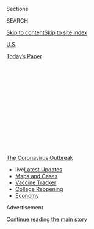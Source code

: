 <div id="app">

<div>

<div>

<div>

<div class="NYTAppHideMasthead css-1q2w90k e1suatyy0">

<div class="section css-ui9rw0 e1suatyy2">

<div class="css-eph4ug er09x8g0">

<div class="css-6n7j50">

</div>

<span class="css-1dv1kvn">Sections</span>

<div class="css-10488qs">

<span class="css-1dv1kvn">SEARCH</span>

</div>

[Skip to content](#site-content)[Skip to site
index](#site-index)

</div>

<div id="masthead-section-label" class="css-1wr3we4 eaxe0e00">

[U.S.](https://www.nytimes3xbfgragh.onion/section/us)

</div>

<div class="css-10698na e1huz5gh0">

</div>

</div>

<div id="masthead-bar-one" class="section hasLinks css-15hmgas e1csuq9d3">

<div class="css-uqyvli e1csuq9d0">

</div>

<div class="css-1uqjmks e1csuq9d1">

</div>

<div class="css-9e9ivx">

[](https://myaccount.nytimes3xbfgragh.onion/auth/login?response_type=cookie&client_id=vi)

</div>

<div class="css-1bvtpon e1csuq9d2">

[Today’s
Paper](https://www.nytimes3xbfgragh.onion/section/todayspaper)

</div>

</div>

</div>

</div>

<div data-aria-hidden="false">

<div id="site-content" data-role="main">

<div>

<div class="css-1aor85t" style="opacity:0.000000001;z-index:-1;visibility:hidden">

<div class="css-1hqnpie">

<div class="css-epjblv">

<span class="css-17xtcya">[U.S.](/section/us)</span><span class="css-x15j1o">|</span><span class="css-fwqvlz">Native
Americans Feel Devastated by the Virus Yet Overlooked in the
Data</span>

</div>

<div class="css-k008qs">

<div class="css-1iwv8en">

<span class="css-18z7m18"></span>

<div>

</div>

</div>

<span class="css-1n6z4y"></span>

<div class="css-1705lsu">

<div class="css-4xjgmj">

<div class="css-4skfbu" data-role="toolbar" data-aria-label="Social Media Share buttons, Save button, and Comments Panel with current comment count" data-testid="share-tools">

  - 
  - 
  - 
  - 
    
    <div class="css-6n7j50">
    
    </div>

  - 
  - 

</div>

</div>

</div>

</div>

</div>

</div>

<div id="NYT_TOP_BANNER_REGION" class="css-13pd83m">

<div>

<div id="styln-prism-menu-1592847958612" class="section interactive-content interactive-size-medium css-1edisqu">

<div class="css-17ih8de interactive-body">

<div id="scroll-container" class="css-1gj85ro">

[<span class="styln-title-wrap"><span class="css-1pje3qr">The
Coronavirus</span><span class="css-1pje3qr">
Outbreak</span></span>](https://www.nytimes3xbfgragh.onion/news-event/coronavirus?action=click&pgtype=Article&state=default&region=TOP_BANNER&context=storylines_menu)

  - <span class="css-kqxiym" data-emphasize="true">live</span>[Latest
    Updates](https://www.nytimes3xbfgragh.onion/2020/08/04/world/coronavirus-cases.html?action=click&pgtype=Article&state=default&region=TOP_BANNER&context=storylines_menu)
  - [Maps and
    Cases](https://www.nytimes3xbfgragh.onion/interactive/2020/us/coronavirus-us-cases.html?action=click&pgtype=Article&state=default&region=TOP_BANNER&context=storylines_menu)
  - [Vaccine
    Tracker](https://www.nytimes3xbfgragh.onion/interactive/2020/science/coronavirus-vaccine-tracker.html?action=click&pgtype=Article&state=default&region=TOP_BANNER&context=storylines_menu)
  - [College
    Reopening](https://www.nytimes3xbfgragh.onion/2020/08/02/us/covid-college-reopening.html?action=click&pgtype=Article&state=default&region=TOP_BANNER&context=storylines_menu)
  - [Economy](https://www.nytimes3xbfgragh.onion/live/2020/08/04/business/stock-market-today-coronavirus?action=click&pgtype=Article&state=default&region=TOP_BANNER&context=storylines_menu)

</div>

</div>

</div>

</div>

</div>

<div id="top-wrapper" class="css-1sy8kpn">

<div id="top-slug" class="css-l9onyx">

Advertisement

</div>

[Continue reading the main
story](#after-top)

<div class="ad top-wrapper" style="text-align:center;height:100%;display:block;min-height:250px">

<div id="top" class="place-ad" data-position="top" data-size-key="top">

</div>

</div>

<div id="after-top">

</div>

</div>

<div>

<div id="sponsor-wrapper" class="css-1hyfx7x">

<div id="sponsor-slug" class="css-19vbshk">

Supported by

</div>

[Continue reading the main
story](#after-sponsor)

<div id="sponsor" class="ad sponsor-wrapper" style="text-align:center;height:100%;display:block">

</div>

<div id="after-sponsor">

</div>

</div>

<div class="css-186x18t">

</div>

<div class="css-1vkm6nb ehdk2mb0">

# Native Americans Feel Devastated by the Virus Yet Overlooked in the Data

</div>

Statistical gaps can make it difficult to properly allocate public
resources to Native Americans. When that’s the case, one leader said,
“tribal nations have an effective death sentence.”

<div class="css-79elbk" data-testid="photoviewer-wrapper">

<div class="css-z3e15g" data-testid="photoviewer-wrapper-hidden">

</div>

<div class="css-1a48zt4 ehw59r15" data-testid="photoviewer-children">

![<span class="css-16f3y1r e13ogyst0" data-aria-hidden="true">Tashina
Nunez, a nurse and a Yakama Nation descendant, said it appeared that
many of the coronavirus patients at her hospital in Washington State
were Native
Americans.</span><span class="css-cnj6d5 e1z0qqy90" itemprop="copyrightHolder"><span class="css-1ly73wi e1tej78p0">Credit...</span><span><span>Mason
Trinca for The New York
Times</span></span></span>](https://static01.graylady3jvrrxbe.onion/images/2020/07/29/us/virus-nativeamericans04/merlin_174878256_eb1cb8a3-0c67-47fd-99e9-23c9820827e9-articleLarge.jpg?quality=75&auto=webp&disable=upscale)

</div>

</div>

<div class="css-18e8msd">

<div class="css-vp77d3 epjyd6m0">

<div class="css-1baulvz">

By [<span class="css-1baulvz" itemprop="name">Kate
Conger</span>](https://www.nytimes3xbfgragh.onion/by/kate-conger),
[<span class="css-1baulvz" itemprop="name">Robert
Gebeloff</span>](https://www.nytimes3xbfgragh.onion/by/robert-gebeloff)
and [<span class="css-1baulvz last-byline" itemprop="name">Richard A.
Oppel
Jr.</span>](https://www.nytimes3xbfgragh.onion/by/richard-a-oppel-jr)

</div>

</div>

  - 
    
    <div class="css-ld3wwf e16638kd2">
    
    Published July 30, 2020Updated July 31,
    2020
    
    </div>

  - 
    
    <div class="css-4xjgmj">
    
    <div class="css-pvvomx" data-role="toolbar" data-aria-label="Social Media Share buttons, Save button, and Comments Panel with current comment count" data-testid="share-tools">
    
      - 
      - 
      - 
      - 
        
        <div class="css-6n7j50">
        
        </div>
    
      - 
      - 
    
    </div>
    
    </div>

</div>

</div>

<div class="section meteredContent css-1r7ky0e" name="articleBody" itemprop="articleBody">

<div class="css-1fanzo5 StoryBodyCompanionColumn">

<div class="css-53u6y8">

HARRAH, Wash. — As the coronavirus outbreak in Washington State’s Yakima
County worsened last month, Tashina Nunez recognized more and more of
the patients who arrived in her hospital. They had coughs, fevers and,
in some severe cases, respiratory failure. And many of them were her
acquaintances and neighbors, members of the tribes that make up the
Yakama Nation.

Ms. Nunez, a nurse at a hospital in Yakima County and a Yakama Nation
descendant, noticed that Native Americans, who make up about 7 percent
of the county’s population, seemed to account for many of the hospital’s
virus patients. Because the hospital does not routinely record race and
ethnicity data, she said, it was hard for Ms. Nunez to know for certain.

“Not being counted is not new to us,” she said. Without firm figures,
she and other health care providers for Native communities said they
struggled to know where or how to intervene to stop the spread. “You
don’t know how bad it is until it’s too late,” Ms. Nunez said.

</div>

</div>

<div>

</div>

<div class="css-1fanzo5 StoryBodyCompanionColumn">

<div class="css-53u6y8">

By mid-July, more than 650 members of the Yakama Nation, in central
Washington State, had contracted the virus — about 6 percent of the
total membership. Twenty-eight people have died, Delano Saluskin,
chairman of the Yakama Nation, [said in a video
update](https://www.facebookcorewwwi.onion/YakamaNationInfo/posts/2901001803343892).

</div>

</div>

<div class="css-1fanzo5 StoryBodyCompanionColumn">

<div class="css-53u6y8">

“We all grieve those losses,” he said. “This has been devastating for
many families on the reservation and it means that, every week, a family
member is impacted.”

The situation among the Yakama Nation is not unique. Even with
significant gaps in the data that is available, there are strong
indications that Native Americans have been disproportionately affected
by the coronavirus.

The rate of known cases in the eight counties with the largest
populations of Native Americans is nearly double the national average, a
New York Times analysis has found. The analysis cannot determine which
individuals are testing positive for the virus, but these counties are
home to one in six U.S. residents who describe themselves in census
surveys as non-Hispanic and American Indian or Alaska
Native.

</div>

</div>

<div id="natam-covid" class="section interactive-content interactive-size-scoop css-1t58pk9" data-id="100000007260221">

## Native Americans at Risk

Counties with large Native American populations with reported infection
rates above 1,500 cases per 100,000
residents.

<div class="css-17ih8de interactive-body" data-sourceid="100000007260221">

<div id="g-natam-covid-box" class="ai2html">

<div id="g-natam-covid-Artboard_1" class="g-artboard" style="min-width: 945px;" data-aspect-ratio="1.544" data-min-width="945">

<div style="padding: 0 0 64.7619% 0;">

</div>

![](data:image/gif;base64,R0lGODlhCgAKAIAAAB8fHwAAACH5BAEAAAAALAAAAAAKAAoAAAIIhI+py+0PYysAOw==)

<div id="g-ai0-1" class="g-Layer_1 g-aiAbs g-aiPointText" style="top:6.4946%;margin-top:-8.7px;left:13.5604%;margin-left:-30px;width:60px;">

Wash.

</div>

<div id="g-ai0-2" class="g-Layer_1 g-aiAbs g-aiPointText" style="top:11.1577%;margin-top:-9.3px;left:13.0279%;width:67px;">

Yakima

</div>

<div id="g-ai0-3" class="g-Layer_1 g-aiAbs g-aiPointText" style="top:24.7952%;margin-top:-8.7px;left:43.1541%;margin-left:-22.5px;width:45px;">

S.D.

</div>

<div id="g-ai0-4" class="g-Layer_1 g-aiAbs g-aiPointText" style="top:26.1903%;margin-top:-9.3px;left:46.5213%;width:67px;">

Buffalo

</div>

<div id="g-ai0-5" class="g-Layer_1 g-aiAbs g-aiPointText" style="top:32.8897%;margin-top:-9.3px;left:51.024%;width:78px;">

Thurston

</div>

<div id="g-ai0-6" class="g-Layer_1 g-aiAbs g-aiPointText" style="top:36.3965%;margin-top:-8.7px;left:56.0886%;margin-left:-26px;width:52px;">

Iowa

</div>

<div id="g-ai0-7" class="g-Layer_1 g-aiAbs g-aiPointText" style="top:36.5599%;margin-top:-8.7px;left:45.2127%;margin-left:-25px;width:50px;">

Neb.

</div>

<div id="g-ai0-8" class="g-Layer_1 g-aiAbs g-aiPointText" style="top:40.9717%;margin-top:-8.7px;left:23.1039%;margin-left:-26.5px;width:53px;">

Utah

</div>

<div id="g-ai0-9" class="g-Layer_1 g-aiAbs g-aiPointText" style="top:47.759%;margin-top:-9.3px;right:73.6582%;width:80px;">

San
Juan

</div>

<div id="g-ai0-10" class="g-Layer_1 g-aiAbs g-aiPointText" style="top:53.1512%;margin-top:-9.3px;left:28.1119%;width:80px;">

San
Juan

</div>

<div id="g-ai0-11" class="g-Layer_1 g-aiAbs g-aiPointText" style="top:54.1316%;margin-top:-9.3px;right:77.0424%;width:82px;">

Coconino

</div>

<div id="g-ai0-12" class="g-Layer_1 g-aiAbs g-aiPointText" style="top:54.3704%;margin-top:-8.7px;left:83.0881%;margin-left:-23px;width:46px;">

N.C.

</div>

<div id="g-ai0-13" class="g-Layer_1 g-aiAbs g-aiPointText" style="top:58.0531%;margin-top:-9.3px;left:84.7913%;width:78px;">

Robeson

</div>

<div id="g-ai0-14" class="g-Layer_1 g-aiAbs g-aiPointText" style="top:58.0531%;margin-top:-9.3px;left:24.003%;margin-left:-34.5px;width:69px;">

Apache

</div>

<div id="g-ai0-15" class="g-Layer_1 g-aiAbs g-aiPointText" style="top:58.1286%;margin-top:-8.7px;left:19.4458%;margin-left:-25.5px;width:51px;">

Ariz.

</div>

<div id="g-ai0-16" class="g-Layer_1 g-aiAbs g-aiPointText" style="top:58.7822%;margin-top:-8.7px;left:49.0249%;margin-left:-28px;width:56px;">

Okla.

</div>

<div id="g-ai0-17" class="g-Layer_1 g-aiAbs g-aiPointText" style="top:59.0335%;margin-top:-9.3px;left:28.1119%;width:80px;">

McKinley

</div>

<div id="g-ai0-18" class="g-Layer_1 g-aiAbs g-aiPointText" style="top:60.0139%;margin-top:-9.3px;right:82.4439%;width:63px;">

La
Paz

</div>

<div id="g-ai0-19" class="g-Layer_1 g-aiAbs g-aiPointText" style="top:61.8113%;margin-top:-9.3px;left:25.2969%;width:65px;">

Navajo

</div>

<div id="g-ai0-20" class="g-Layer_1 g-aiAbs g-aiPointText" style="top:63.8476%;margin-top:-8.7px;left:32.1298%;margin-left:-24.5px;width:49px;">

N.M.

</div>

<div id="g-ai0-21" class="g-Layer_1 g-aiAbs g-aiPointText" style="top:64.9159%;margin-top:-9.3px;right:80.9433%;width:81px;">

Maricopa

</div>

<div id="g-ai0-22" class="g-Layer_1 g-aiAbs g-aiPointText" style="top:66.1351%;margin-top:-8.7px;left:63.7605%;margin-left:-27.5px;width:55px;">

Miss.

</div>

<div id="g-ai0-23" class="g-Layer_1 g-aiAbs g-aiPointText" style="top:68.0205%;margin-top:-9.3px;left:53.732%;margin-left:-44px;width:88px;">

McCurtain

</div>

<div id="g-ai0-24" class="g-Layer_1 g-aiAbs g-aiPointText" style="top:68.3472%;margin-top:-9.3px;left:21.3186%;margin-left:-26.5px;width:53px;">

Pinal

</div>

<div id="g-ai0-25" class="g-Layer_1 g-aiAbs g-aiPointText" style="top:68.8374%;margin-top:-9.3px;left:66.0823%;width:78px;">

Neshoba

</div>

</div>

<div id="g-natam-covid-Artboard_1_copy" class="g-artboard" style="min-width: 600px;max-width: 944px;max-height: 629px" data-aspect-ratio="1.5" data-min-width="600" data-max-width="944">

<div style="padding: 0 0 66.6667% 0;">

</div>

![](data:image/gif;base64,R0lGODlhCgAKAIAAAB8fHwAAACH5BAEAAAAALAAAAAAKAAoAAAIIhI+py+0PYysAOw==)

<div id="g-ai1-1" class="g-Layer_1 g-aiAbs g-aiPointText" style="top:5.6867%;margin-top:-5.7px;left:12.9877%;margin-left:-30px;width:60px;">

Wash.

</div>

<div id="g-ai1-2" class="g-Layer_1 g-aiAbs g-aiPointText" style="top:10.3212%;margin-top:-9.3px;left:12.4904%;width:67px;">

Yakima

</div>

<div id="g-ai1-3" class="g-Layer_1 g-aiAbs g-aiPointText" style="top:23.1867%;margin-top:-5.7px;left:42.6871%;margin-left:-22.5px;width:45px;">

S.D.

</div>

<div id="g-ai1-4" class="g-Layer_1 g-aiAbs g-aiPointText" style="top:24.8212%;margin-top:-9.3px;left:46.3254%;width:67px;">

Buffalo

</div>

<div id="g-ai1-5" class="g-Layer_1 g-aiAbs g-aiPointText" style="top:28.5712%;margin-top:-9.3px;right:56.8182%;width:63px;">

Lyman

</div>

<div id="g-ai1-6" class="g-Layer_1 g-aiAbs g-aiPointText" style="top:31.3212%;margin-top:-9.3px;left:50.8801%;width:78px;">

Thurston

</div>

<div id="g-ai1-7" class="g-Layer_1 g-aiAbs g-aiPointText" style="top:35.6867%;margin-top:-5.7px;left:45.1688%;margin-left:-25px;width:50px;">

Neb.

</div>

<div id="g-ai1-8" class="g-Layer_1 g-aiAbs g-aiPointText" style="top:39.1867%;margin-top:-5.7px;left:23.4006%;margin-left:-26.5px;width:53px;">

Utah

</div>

<div id="g-ai1-9" class="g-Layer_1 g-aiAbs g-aiPointText" style="top:40.6867%;margin-top:-5.7px;right:11.8295%;width:46px;">

D.C.

</div>

<div id="g-ai1-10" class="g-Layer_1 g-aiAbs g-aiPointText" style="top:45.8212%;margin-top:-9.3px;right:74.86%;width:80px;">

San
Juan

</div>

<div id="g-ai1-11" class="g-Layer_1 g-aiAbs g-aiPointText" style="top:51.3212%;margin-top:-9.3px;left:27.7027%;width:80px;">

San
Juan

</div>

<div id="g-ai1-12" class="g-Layer_1 g-aiAbs g-aiPointText" style="top:51.8212%;margin-top:-9.3px;right:77.6064%;width:82px;">

Coconino

</div>

<div id="g-ai1-13" class="g-Layer_1 g-aiAbs g-aiPointText" style="top:52.4367%;margin-top:-5.7px;left:83.3108%;margin-left:-23px;width:46px;">

N.C.

</div>

<div id="g-ai1-14" class="g-Layer_1 g-aiAbs g-aiPointText" style="top:55.4367%;margin-top:-5.7px;left:18.0927%;margin-left:-25.5px;width:51px;">

Ariz.

</div>

<div id="g-ai1-15" class="g-Layer_1 g-aiAbs g-aiPointText" style="top:56.3212%;margin-top:-9.3px;left:85.1459%;width:78px;">

Robeson

</div>

<div id="g-ai1-16" class="g-Layer_1 g-aiAbs g-aiPointText" style="top:56.5712%;margin-top:-9.3px;left:27.9869%;width:80px;">

McKinley

</div>

<div id="g-ai1-17" class="g-Layer_1 g-aiAbs g-aiPointText" style="top:57.5712%;margin-top:-9.3px;left:23.9343%;margin-left:-34.5px;width:69px;">

Apache

</div>

<div id="g-ai1-18" class="g-Layer_1 g-aiAbs g-aiPointText" style="top:57.4367%;margin-top:-5.7px;left:48.8781%;margin-left:-28px;width:56px;">

Okla.

</div>

<div id="g-ai1-19" class="g-Layer_1 g-aiAbs g-aiPointText" style="top:58.0712%;margin-top:-9.3px;right:84.097%;width:63px;">

La
Paz

</div>

<div id="g-ai1-20" class="g-Layer_1 g-aiAbs g-aiPointText" style="top:61.4367%;margin-top:-5.7px;left:34.7706%;margin-left:-24.5px;width:49px;">

N.M.

</div>

<div id="g-ai1-21" class="g-Layer_1 g-aiAbs g-aiPointText" style="top:62.0712%;margin-top:-9.3px;left:24.5271%;width:65px;">

Navajo

</div>

<div id="g-ai1-22" class="g-Layer_1 g-aiAbs g-aiPointText" style="top:62.9367%;margin-top:-5.7px;left:64.4366%;margin-left:-27.5px;width:55px;">

Miss.

</div>

<div id="g-ai1-23" class="g-Layer_1 g-aiAbs g-aiPointText" style="top:63.3212%;margin-top:-9.3px;right:81.9985%;width:81px;">

Maricopa

</div>

<div id="g-ai1-24" class="g-Layer_1 g-aiAbs g-aiPointText" style="top:65.5712%;margin-top:-9.3px;left:21.5494%;margin-left:-26.5px;width:53px;">

Pinal

</div>

<div id="g-ai1-25" class="g-Layer_1 g-aiAbs g-aiPointText" style="top:67.0712%;margin-top:-9.3px;left:66.113%;width:78px;">

Neshoba

</div>

<div id="g-ai1-26" class="g-Layer_1 g-aiAbs g-aiPointText" style="top:67.0712%;margin-top:-9.3px;left:53.9366%;margin-left:-44px;width:88px;">

McCurtain

</div>

<div id="g-ai1-27" class="g-Layer_1 g-aiAbs g-aiPointText" style="top:70.6867%;margin-top:-5.7px;left:58.6512%;margin-left:-19.5px;width:39px;">

La.

</div>

<div id="g-ai1-28" class="g-Layer_1 g-aiAbs g-aiPointText" style="top:82.3213%;margin-top:-9.3px;left:62.0479%;margin-left:-47px;width:94px;">

Terrebonne

</div>

</div>

<div id="g-natam-covid-Artboard_1_copy_2" class="g-artboard" style="max-width: 599px;max-height: 399px" data-aspect-ratio="1.5" data-min-width="0" data-max-width="599">

<div style="padding: 0 0 66.6667% 0;">

</div>

![](data:image/gif;base64,R0lGODlhCgAKAIAAAB8fHwAAACH5BAEAAAAALAAAAAAKAAoAAAIIhI+py+0PYysAOw==)

<div id="g-ai2-1" class="g-Layer_1 g-aiAbs g-aiPointText" style="top:10.1425%;margin-top:-9.3px;left:12.3211%;width:67px;">

Yakima

</div>

<div id="g-ai2-2" class="g-Layer_1 g-aiAbs g-aiPointText" style="top:22.6425%;margin-top:-9.3px;left:45.6584%;width:67px;">

Buffalo

</div>

<div id="g-ai2-3" class="g-Layer_1 g-aiAbs g-aiPointText" style="top:27.6425%;margin-top:-9.3px;right:57.5835%;width:63px;">

Lyman

</div>

<div id="g-ai2-4" class="g-Layer_1 g-aiAbs g-aiPointText" style="top:33.6425%;margin-top:-9.3px;left:50.8429%;width:78px;">

Thurston

</div>

<div id="g-ai2-5" class="g-Layer_1 g-aiAbs g-aiPointText" style="top:37.6425%;margin-top:-9.3px;left:24.1209%;margin-left:-34.5px;width:69px;">

Apache

</div>

<div id="g-ai2-6" class="g-Layer_1 g-aiAbs g-aiPointText" style="top:45.1425%;margin-top:-9.3px;right:76.1284%;width:80px;">

San
Juan

</div>

<div id="g-ai2-7" class="g-Layer_1 g-aiAbs g-aiPointText" style="top:50.1425%;margin-top:-9.3px;left:27.7023%;width:80px;">

San
Juan

</div>

<div id="g-ai2-8" class="g-Layer_1 g-aiAbs g-aiPointText" style="top:51.6425%;margin-top:-9.3px;left:75.73%;width:78px;">

Robeson

</div>

<div id="g-ai2-9" class="g-Layer_1 g-aiAbs g-aiPointText" style="top:51.6425%;margin-top:-9.3px;right:78.2186%;width:82px;">

Coconino

</div>

<div id="g-ai2-10" class="g-Layer_1 g-aiAbs g-aiPointText" style="top:57.1425%;margin-top:-9.3px;left:52.5278%;width:88px;">

McCurtain

</div>

<div id="g-ai2-11" class="g-Layer_1 g-aiAbs g-aiPointText" style="top:57.1425%;margin-top:-9.3px;left:27.7023%;width:80px;">

McKinley

</div>

<div id="g-ai2-12" class="g-Layer_1 g-aiAbs g-aiPointText" style="top:58.1425%;margin-top:-9.3px;right:84.0334%;width:63px;">

La
Paz

</div>

<div id="g-ai2-13" class="g-Layer_1 g-aiAbs g-aiPointText" style="top:62.6425%;margin-top:-9.3px;left:24.4266%;width:65px;">

Navajo

</div>

<div id="g-ai2-14" class="g-Layer_1 g-aiAbs g-aiPointText" style="top:65.1425%;margin-top:-9.3px;left:66.1128%;width:78px;">

Neshoba

</div>

<div id="g-ai2-15" class="g-Layer_1 g-aiAbs g-aiPointText" style="top:66.1425%;margin-top:-9.3px;right:80.3817%;width:81px;">

Maricopa

</div>

<div id="g-ai2-16" class="g-Layer_1 g-aiAbs g-aiPointText" style="top:68.6425%;margin-top:-9.3px;left:20.0327%;width:53px;">

Pinal

</div>

<div id="g-ai2-17" class="g-Layer_1 g-aiAbs g-aiPointText" style="top:84.6425%;margin-top:-9.3px;left:62.1919%;margin-left:-47px;width:94px;">

Terrebonne

</div>

</div>

</div>

</div>

By Scott Reinhard | Source: Times database of coronavirus cases compiled
from state and local health agencies as of July 24.

</div>

<div class="css-1fanzo5 StoryBodyCompanionColumn">

<div class="css-53u6y8">

And there are many smaller counties with significant populations of
Native Americans that have elevated case rates, including Yakima County.
The Times identified at least 15 counties that have elevated case rates
and are home to sizable numbers of Native American residents. Those
counties ranged from large metropolitan areas in Arizona to rural
communities in Nebraska and
Mississippi.

<div id="NYT_MAIN_CONTENT_1_REGION" class="css-9tf9ac">

<div>

<div id="styln-covid-updates-world" class="section interactive-content interactive-size-medium css-1ftcdic">

<div class="css-17ih8de interactive-body">

<div id="styln-briefing-block" data-asset-id="QXJ0aWNsZTpueXQ6Ly9hcnRpY2xlLzNhNGMwYWI5LWIwY2QtNWQwOS1hZTgwLTdjMGU3ZTA1OWQ2OA==">

<div class="briefing-block-header-section">

# [Latest Updates: Global Coronavirus Outbreak](https://www.nytimes3xbfgragh.onion/2020/08/04/world/coronavirus-cases.html?action=click&pgtype=Article&state=default&region=MAIN_CONTENT_1&context=storylines_live_updates)

<div class="briefing-block-ts">

Updated 2020-08-05T07:58:24.076Z

</div>

</div>

  - [As talks drag on, McConnell signals openness to jobless aid
    extension, and negotiators agree on a
    deadline.](https://www.nytimes3xbfgragh.onion/2020/08/04/world/coronavirus-cases.html?action=click&pgtype=Article&state=default&region=MAIN_CONTENT_1&context=storylines_live_updates#link-762df92)
  - [Novavax sees encouraging results from two studies of its
    experimental
    vaccine.](https://www.nytimes3xbfgragh.onion/2020/08/04/world/coronavirus-cases.html?action=click&pgtype=Article&state=default&region=MAIN_CONTENT_1&context=storylines_live_updates#link-1228a480)
  - [Mississippians must now wear masks in public, governor
    says.](https://www.nytimes3xbfgragh.onion/2020/08/04/world/coronavirus-cases.html?action=click&pgtype=Article&state=default&region=MAIN_CONTENT_1&context=storylines_live_updates#link-794484ed)

<div class="briefing-block-footer">

<div class="briefing-block-footer-meta">

[See more
updates](https://www.nytimes3xbfgragh.onion/2020/08/04/world/coronavirus-cases.html?action=click&pgtype=Article&state=default&region=MAIN_CONTENT_1&context=storylines_live_updates)

</div>

<div class="briefing-block-briefinglinks">

<span>More live coverage:</span>
[Markets](https://www.nytimes3xbfgragh.onion/live/2020/08/04/business/stock-market-today-coronavirus?action=click&pgtype=Article&state=default&region=MAIN_CONTENT_1&context=storylines_live_updates)

</div>

</div>

</div>

</div>

</div>

</div>

</div>

“I feel as though tribal nations have an effective death sentence when
the scale of this pandemic, if it continues to grow, exceeds the public
resources available,” said Fawn Sharp, the president of the Quinault
Indian Nation and of the National Congress of American Indians.

[The situation has been stark in the Navajo
Nation](https://www.nytimes3xbfgragh.onion/2020/04/09/us/coronavirus-navajo-nation.html),
where high infection rates have created a crisis in the largest
reservation in the United States. But health officials say the same
worrying trends are repeating in Native communities across the country,
and congressional leaders have prompted the [U.S. Commission on Civil
Rights](https://www.warren.senate.gov/newsroom/press-releases/us-commission-on-civil-rights-agrees-to-warren-haaland-request-to-update-broken-promises-report-and-examine-pandemic-impacts-on-indian-country)
to examine the health disparities compounded by the pandemic.

</div>

</div>

<div class="css-79elbk" data-testid="photoviewer-wrapper">

<div class="css-z3e15g" data-testid="photoviewer-wrapper-hidden">

</div>

<div class="css-1a48zt4 ehw59r15" data-testid="photoviewer-children">

![<span class="css-16f3y1r e13ogyst0" data-aria-hidden="true">Volunteers
assembling care packages and food at the Wapato Community Center in
Wapato, Wash., this
month.</span><span class="css-cnj6d5 e1z0qqy90" itemprop="copyrightHolder"><span class="css-1ly73wi e1tej78p0">Credit...</span><span>Mason
Trinca for The New York
Times</span></span>](https://static01.graylady3jvrrxbe.onion/images/2020/07/29/us/virus-nativeamericans02/virus-nativeamericans02-articleLarge-v2.jpg?quality=75&auto=webp&disable=upscale)

</div>

</div>

<div class="css-1fanzo5 StoryBodyCompanionColumn">

<div class="css-53u6y8">

In New Mexico, Native American and Alaska Native people have accounted
for [nearly 40 percent of virus
cases](https://cvprovider.nmhealth.org/public-dashboard.html) even
though they make up 9 percent of the population.

Native Americans in the Phoenix area have been [infected at four times
the rate of their white
neighbors](https://phdata.maricopa.gov/Dashboard/e10a16d8-921f-4aac-b921-26d95e638a45?e=false&vo=viewonly).
The Fort McDowell Yavapai Nation [extended a shelter-in-place
order](https://www.fmyn.org/tribal-member-letter-extending-shelter-in-place-order-and-tribal-govt-closure/)
on July 18 because infections were continuing to multiply. The Salt
River Pima-Maricopa Indian Community [also reported mounting
infections](https://oan.srpmic-nsn.gov/archives/2020/PDFs/OAN_JULY162020_FINAL.pdf)
this month.

Outbreaks [have been
reported](https://www.wbtw.com/home/slowing-the-spread-lumbee-tribe-hosts-free-covid-19-testings/)
among the Lumbee Tribe in North Carolina, Choctaw communities in
[Oklahoma](https://oklahoman.com/article/5665246/mccurtain-countgy-sees-outbreaks-of-covid-19)
and
[Mississippi](https://www.clarionledger.com/story/news/2020/07/19/covid-toll-mississippi-band-choctaw-indians/5467655002/),
and at two reservations in [Thurston County,
Neb.](https://journalstar.com/news/state-and-regional/nebraska/covid-19-cases-increasing-on-omaha-winnebago-reservations/article_7da2cba1-4405-55aa-ab2b-69075aa42d40.html)

</div>

</div>

<div>

</div>

<div class="css-1fanzo5 StoryBodyCompanionColumn">

<div class="css-53u6y8">

[Hospitalization rates
published](https://www.cdc.gov/coronavirus/2019-ncov/covid-data/covidview/index.html)
by the Centers for Disease Control and Prevention also suggest that
Native Americans are overrepresented among those who become seriously
ill from the virus. The data about Covid-19 is collected from a sample
of counties and provides an incomplete picture, but the conclusion is
unsurprising to epidemiologists who study the health of Native
Americans.

“The disparities we see there with Covid are aligned with those that we
see for hospitalizations and deaths due to influenza and other
respiratory viruses,” said Allison Barlow, director of the Center for
American Indian Health at Johns Hopkins University.

Native Americans — particularly those living on reservations — are more
prone to contract the virus because of crowded housing conditions that
make social distancing difficult, she said. And years of underfunded
health systems, food and water insecurity and other factors contribute
to underlying health conditions that can make the illness more severe
once contracted.

Yet understanding the extent of how Native American people have been
disproportionately affected by Covid-19 is extremely difficult.

Calculating how many people who identify as Native American have had the
virus and how many have died of it is nearly impossible because federal
data tracking individual coronavirus cases often omits information about
the race and ethnicity of people; such information is missing from about
half the cases reported to the C.D.C., which serves as a clearinghouse
for cases reported by state and local authorities.

Even when such information is collected, it is uncertain how accurate it
is. Miscounting can begin at testing sites and health clinics, public
health officials said, where health care workers sometimes do not record
a patient’s race and ethnicity data, or simply guess without asking a
patient.

</div>

</div>

<div class="css-1fanzo5 StoryBodyCompanionColumn">

<div class="css-53u6y8">

The Indian Health Service has identified at least 30,987 cases among
Native Americans and Alaska Natives, but tribal nations are not required
to share their data. Just under half of tribal health centers and 61
percent of urban health services serving Native Americans have provided
case information, an I.H.S. spokeswoman said.

After suing the C.D.C., [The Times obtained a database with the
characteristics of 1.5 million
individuals](https://www.nytimes3xbfgragh.onion/interactive/2020/07/05/us/coronavirus-latinos-african-americans-cdc-data.html)
who tested positive for the virus through the end of May. The data
showed that people who were Black or Latino were three times as likely
to become infected as people who were white.

The data provided only part of the picture, though, when it came to
Native Americans because of gaps in the data: It included geographic
information and racial classifications for just 974 of the 3,143
counties in the nation, and did not include some of the places where
Native American people make up large parts of the population. What
information there was did show a disparity: The infection rate for
Native Americans was 1.7 times the rate for white people over all, and
somewhat higher in younger age groups.

In the Yakama Nation, Haver Jim Ptxunu, a 42-year-old resident who works
for the tribal power company and helps run a nonprofit group called the
Peacekeeper Society, said he and his wife contracted the virus in
June.

<div id="NYT_MAIN_CONTENT_3_REGION" class="css-9tf9ac">

<div>

<div id="styln-prism-freeform-1594220623585" class="section interactive-content interactive-size-medium css-1ftcdic">

<div class="css-17ih8de interactive-body">

<div id="prism-freeform-block-85410" class="css-19mumt8" data-role="complementary" data-storyline="The Coronavirus Outbreak" data-truncated="true" tabindex="0">

<div class="css-a8d9oz">

<div class="css-eb027h">

[](https://www.nytimes3xbfgragh.onion/news-event/coronavirus?action=click&pgtype=Article&state=default&region=MAIN_CONTENT_3&context=storylines_faq)

### The Coronavirus Outbreak ›

#### Frequently Asked Questions

Updated August 4, 2020

  - #### I have antibodies. Am I now immune?
    
      - As of right now,[that seems likely, for at least several
        months.](https://www.nytimes3xbfgragh.onion/2020/07/22/health/covid-antibodies-herd-immunity.html?action=click&pgtype=Article&state=default&region=MAIN_CONTENT_3&context=storylines_faq)
        There have been frightening accounts of people suffering what
        seems to be a second bout of Covid-19. But experts say these
        patients may have a drawn-out course of infection, with the
        virus taking a slow toll weeks to months after initial exposure.
        People infected with the coronavirus typically
        [produce](https://www.nature.com/articles/s41586-020-2456-9)
        immune molecules called antibodies, which are [protective
        proteins made in response to an
        infection](https://www.nytimes3xbfgragh.onion/2020/05/07/health/coronavirus-antibody-prevalence.html?action=click&pgtype=Article&state=default&region=MAIN_CONTENT_3&context=storylines_faq)[.
        These antibodies
        may](https://www.nytimes3xbfgragh.onion/2020/05/07/health/coronavirus-antibody-prevalence.html?action=click&pgtype=Article&state=default&region=MAIN_CONTENT_3&context=storylines_faq)
        last in the body [only two to three
        months](https://www.nature.com/articles/s41591-020-0965-6),
        which may seem worrisome, but that’s perfectly normal after an
        acute infection subsides, said Dr. Michael Mina, an immunologist
        at Harvard University. It may be possible to get the coronavirus
        again, but it’s highly unlikely that it would be possible in a
        short window of time from initial infection or make people
        sicker the second time.

  - #### I’m a small-business owner. Can I get relief?
    
      - The [stimulus bills enacted in
        March](https://www.nytimes3xbfgragh.onion/article/small-business-loans-stimulus-grants-freelancers-coronavirus.html?action=click&pgtype=Article&state=default&region=MAIN_CONTENT_3&context=storylines_faq)
        offer help for the millions of American small businesses. Those
        eligible for aid are businesses and nonprofit organizations with
        fewer than 500 workers, including sole proprietorships,
        independent contractors and freelancers. Some larger companies
        in some industries are also eligible. The help being offered,
        which is being managed by the Small Business Administration,
        includes the Paycheck Protection Program and the Economic Injury
        Disaster Loan program. But lots of folks have [not yet seen
        payouts.](https://www.nytimes3xbfgragh.onion/interactive/2020/05/07/business/small-business-loans-coronavirus.html?action=click&pgtype=Article&state=default&region=MAIN_CONTENT_3&context=storylines_faq)
        Even those who have received help are confused: The rules are
        draconian, and some are stuck sitting on [money they don’t know
        how to
        use.](https://www.nytimes3xbfgragh.onion/2020/05/02/business/economy/loans-coronavirus-small-business.html?action=click&pgtype=Article&state=default&region=MAIN_CONTENT_3&context=storylines_faq)
        Many small-business owners are getting less than they expected
        or [not hearing anything at
        all.](https://www.nytimes3xbfgragh.onion/2020/06/10/business/Small-business-loans-ppp.html?action=click&pgtype=Article&state=default&region=MAIN_CONTENT_3&context=storylines_faq)

  - #### What are my rights if I am worried about going back to work?
    
      - Employers have to provide [a safe
        workplace](https://www.osha.gov/SLTC/covid-19/standards.html)
        with policies that protect everyone equally. [And if one of your
        co-workers tests positive for the coronavirus, the
        C.D.C.](https://www.nytimes3xbfgragh.onion/article/coronavirus-money-unemployment.html?action=click&pgtype=Article&state=default&region=MAIN_CONTENT_3&context=storylines_faq)
        has said that [employers should tell their
        employees](https://www.cdc.gov/coronavirus/2019-ncov/community/guidance-business-response.html)
        -- without giving you the sick employee’s name -- that they may
        have been exposed to the virus.

  - #### Should I refinance my mortgage?
    
      - [It could be a good
        idea,](https://www.nytimes3xbfgragh.onion/article/coronavirus-money-unemployment.html?action=click&pgtype=Article&state=default&region=MAIN_CONTENT_3&context=storylines_faq)
        because mortgage rates have [never been
        lower.](https://www.nytimes3xbfgragh.onion/2020/07/16/business/mortgage-rates-below-3-percent.html?action=click&pgtype=Article&state=default&region=MAIN_CONTENT_3&context=storylines_faq)
        Refinancing requests have pushed mortgage applications to some
        of the highest levels since 2008, so be prepared to get in line.
        But defaults are also up, so if you’re thinking about buying a
        home, be aware that some lenders have tightened their standards.

  - #### What is school going to look like in September?
    
      - It is unlikely that many schools will return to a normal
        schedule this fall, requiring the grind of [online
        learning](https://www.nytimes3xbfgragh.onion/2020/06/05/us/coronavirus-education-lost-learning.html?action=click&pgtype=Article&state=default&region=MAIN_CONTENT_3&context=storylines_faq),
        [makeshift child
        care](https://www.nytimes3xbfgragh.onion/2020/05/29/us/coronavirus-child-care-centers.html?action=click&pgtype=Article&state=default&region=MAIN_CONTENT_3&context=storylines_faq)
        and [stunted
        workdays](https://www.nytimes3xbfgragh.onion/2020/06/03/business/economy/coronavirus-working-women.html?action=click&pgtype=Article&state=default&region=MAIN_CONTENT_3&context=storylines_faq)
        to continue. California’s two largest public school districts —
        Los Angeles and San Diego — said on July 13, that [instruction
        will be remote-only in the
        fall](https://www.nytimes3xbfgragh.onion/2020/07/13/us/lausd-san-diego-school-reopening.html?action=click&pgtype=Article&state=default&region=MAIN_CONTENT_3&context=storylines_faq),
        citing concerns that surging coronavirus infections in their
        areas pose too dire a risk for students and teachers. Together,
        the two districts enroll some 825,000 students. They are the
        largest in the country so far to abandon plans for even a
        partial physical return to classrooms when they reopen in
        August. For other districts, the solution won’t be an
        all-or-nothing approach. [Many
        systems](https://bioethics.jhu.edu/research-and-outreach/projects/eschool-initiative/school-policy-tracker/),
        including the nation’s largest, New York City, are devising
        [hybrid
        plans](https://www.nytimes3xbfgragh.onion/2020/06/26/us/coronavirus-schools-reopen-fall.html?action=click&pgtype=Article&state=default&region=MAIN_CONTENT_3&context=storylines_faq)
        that involve spending some days in classrooms and other days
        online. There’s no national policy on this yet, so check with
        your municipal school system regularly to see what is happening
        in your
community.

<div id="styln-survey-component-85410" class="styln-survey-component" data-surveyname="faq" data-surveystoryline="coronavirus">

</div>

</div>

<div class="css-6mllg9">

</div>

<div class="css-pmm6ed">

<span class="css-5gimkt"></span>

</div>

</div>

</div>

</div>

</div>

</div>

</div>

“It was physical torture,” he said, adding that one of his most
debilitating symptoms was a constant eye irritation that he described
like “a bad sunburn, but inside your eyes.” Still, he felt fortunate
that he and his wife recovered after about three weeks, because he had
seen a few older couples on the reservation die.

The Peacekeeper Society operates a weekly food giveaway and delivers
food and cleaning supplies to households where people have fallen ill.
Mr. Jim said he suspected he caught the virus while out on such a
delivery.

</div>

</div>

<div class="css-79elbk" data-testid="photoviewer-wrapper">

<div class="css-z3e15g" data-testid="photoviewer-wrapper-hidden">

</div>

<div class="css-1a48zt4 ehw59r15" data-testid="photoviewer-children">

<div class="css-1xdhyk6 erfvjey0">

<span class="css-1ly73wi e1tej78p0">Image</span>

<div class="css-zjzyr8">

<div data-testid="lazyimage-container" style="height:257.77777777777777px">

</div>

</div>

</div>

<span class="css-16f3y1r e13ogyst0" data-aria-hidden="true">Hundreds of
cars in Wapato waited for the potatoes, zucchini, chicken and salmon
being given to people affected by the
coronavirus.</span><span class="css-cnj6d5 e1z0qqy90" itemprop="copyrightHolder"><span class="css-1ly73wi e1tej78p0">Credit...</span><span>Mason
Trinca for The New York Times</span></span>

</div>

</div>

<div class="css-1fanzo5 StoryBodyCompanionColumn">

<div class="css-53u6y8">

As soon as he recovered, Mr. Jim said, he returned to his work
distributing food. On a hot July afternoon, he helped distribute boxes
filled with potatoes, zucchini, cabbage and onions to a line of hundreds
of cars. Families could choose between chicken and salmon waiting in two
kiddie pools stocked with ice.

Adding to the toll of the virus among Native Americans has been swift
and grim economic fallout. “People lost jobs really quick,” he said. “We
went from serving a dozen people a week to hundreds.”

Tribal epidemiology centers have fought for months to obtain case
information from the C.D.C., and are only now receiving snippets of what
they requested, several of the dozen centers in the United States said.
Without an accurate portrait of the rates of illness within their
populations, tribal nations have struggled to receive federal funds
aimed at economic recovery and protective gear.

“I think this historic, deep neglect is just coming into sharper focus
because of Covid,” said Liz Malerba, policy and legislative affairs
director for the United South and Eastern Tribes, a tribal epidemiology
center. “It’s always been there, but now you are seeing more clearly
what the depths are.”

A spokeswoman from the C.D.C. said the agency was working to fill gaps
in its data to better understand the impact of the virus.

“There is still more work to be done to ensure complete race and
ethnicity data in the case report forms,” said the spokeswoman, Jasmine
Reed. Since April, the agency has increased its collection of race and
ethnicity data from patients tested for the coronavirus, she said.

Ms. Malerba said many tribes did not receive federal emergency funds
equal to their needs because the Treasury Department allocated the money
using census data that undercounted tribal memberships.

</div>

</div>

<div class="css-1fanzo5 StoryBodyCompanionColumn">

<div class="css-53u6y8">

“If you eliminate us in the data, you have effectively eliminated us for
the allocation of resources,” said Abigail Echo-Hawk, the director of
the Urban Indian Health Institute.

In California, tribal epidemiologists have tried to uncover cases
themselves. The California Department of Public Health publishes a daily
count of coronavirus cases, and California Tribal Epidemiology Center
pulls data from that tally in order to track the virus among the 87,000
Native people who access tribal health programs in the state.

“We can only see the number but we don’t know more information about
them, where they reside, their specific symptoms,” said Aurimar Ayala,
the center’s epidemiology manager. “It means we cannot further
investigate those cases.”

She added that the epidemiology center had created a workaround by
contacting local clinics and tracking down the cases, but said that it
was a cumbersome solution.

Although health officials are still struggling to fully understand the
impact of the coronavirus on Native American people, the severity of the
crisis in Yakama Nation is clear to residents, some said.

“It’s devastating to our community,” Ms. Nunez said. “We have these
elders that have lived through residential schools and the outlawing of
their own religion — they’ve been keeping this culture alive and now
Covid hits and it’s taking them from us.”

Kate Conger reported from Harrah, and Robert Gebeloff and Richard A.
Oppel Jr. from New York. Sarah Cahalan contributed reporting from
Chicago.

</div>

</div>

<div>

</div>

</div>

<div>

</div>

<div>

</div>

<div>

</div>

<div>

<div id="bottom-wrapper" class="css-1ede5it">

<div id="bottom-slug" class="css-l9onyx">

Advertisement

</div>

[Continue reading the main
story](#after-bottom)

<div id="bottom" class="ad bottom-wrapper" style="text-align:center;height:100%;display:block;min-height:90px">

</div>

<div id="after-bottom">

</div>

</div>

</div>

</div>

</div>

## Site Index

<div>

</div>

## Site Information Navigation

  - [© <span>2020</span> <span>The New York Times
    Company</span>](https://help.nytimes3xbfgragh.onion/hc/en-us/articles/115014792127-Copyright-notice)

<!-- end list -->

  - [NYTCo](https://www.nytco.com/)
  - [Contact
    Us](https://help.nytimes3xbfgragh.onion/hc/en-us/articles/115015385887-Contact-Us)
  - [Work with us](https://www.nytco.com/careers/)
  - [Advertise](https://nytmediakit.com/)
  - [T Brand Studio](http://www.tbrandstudio.com/)
  - [Your Ad
    Choices](https://www.nytimes3xbfgragh.onion/privacy/cookie-policy#how-do-i-manage-trackers)
  - [Privacy](https://www.nytimes3xbfgragh.onion/privacy)
  - [Terms of
    Service](https://help.nytimes3xbfgragh.onion/hc/en-us/articles/115014893428-Terms-of-service)
  - [Terms of
    Sale](https://help.nytimes3xbfgragh.onion/hc/en-us/articles/115014893968-Terms-of-sale)
  - [Site
    Map](https://spiderbites.nytimes3xbfgragh.onion)
  - [Help](https://help.nytimes3xbfgragh.onion/hc/en-us)
  - [Subscriptions](https://www.nytimes3xbfgragh.onion/subscription?campaignId=37WXW)

</div>

</div>

</div>

</div>
